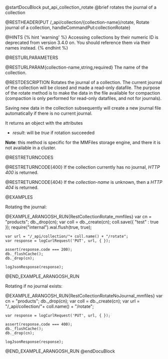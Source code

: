 
@startDocuBlock put_api_collection_rotate
@brief rotates the journal of a collection

@RESTHEADER{PUT /_api/collection/{collection-name}/rotate, Rotate journal of a collection, handleCommandPut:collectionRotate}

@HINTS
{% hint 'warning' %}
Accessing collections by their numeric ID is deprecated from version 3.4.0 on.
You should reference them via their names instead.
{% endhint %}

@RESTURLPARAMETERS

@RESTURLPARAM{collection-name,string,required}
The name of the collection.

@RESTDESCRIPTION
Rotates the journal of a collection. The current journal of the collection will be closed
and made a read-only datafile. The purpose of the rotate method is to make the data in
the file available for compaction (compaction is only performed for read-only datafiles, and
not for journals).

Saving new data in the collection subsequently will create a new journal file
automatically if there is no current journal.

It returns an object with the attributes

- *result*: will be *true* if rotation succeeded

**Note**: this method is specific for the MMFiles storage engine, and there
it is not available in a cluster.

@RESTRETURNCODES

@RESTRETURNCODE{400}
If the collection currently has no journal, *HTTP 400* is returned.

@RESTRETURNCODE{404}
If the *collection-name* is unknown, then a *HTTP 404* is returned.

@EXAMPLES

Rotating the journal:

@EXAMPLE_ARANGOSH_RUN{RestCollectionRotate_mmfiles}
    var cn = "products";
    db._drop(cn);
    var coll = db._create(cn);
    coll.save({ "test" : true });
    require("internal").wal.flush(true, true);

    var url = "/_api/collection/"+ coll.name() + "/rotate";
    var response = logCurlRequest('PUT', url, { });

    assert(response.code === 200);
    db._flushCache();
    db._drop(cn);

    logJsonResponse(response);
@END_EXAMPLE_ARANGOSH_RUN

Rotating if no journal exists:

@EXAMPLE_ARANGOSH_RUN{RestCollectionRotateNoJournal_mmfiles}
    var cn = "products";
    db._drop(cn);
    var coll = db._create(cn);
    var url = "/_api/collection/"+ coll.name() + "/rotate";

    var response = logCurlRequest('PUT', url, { });

    assert(response.code === 400);
    db._flushCache();
    db._drop(cn);

    logJsonResponse(response);
@END_EXAMPLE_ARANGOSH_RUN
@endDocuBlock

